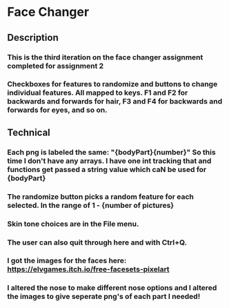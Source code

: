 # Face Changer
## Description 
### This is the third iteration on the face changer assignment completed for assignment 2
### Checkboxes for features to randomize and buttons to change individual features. All mapped to keys. F1 and F2 for backwards and forwards for hair, F3 and F4 for backwards and forwards for eyes, and so on.  
## Technical
### Each png is labeled the same: "{bodyPart}{number}" So this time I don't have any arrays. I have one int tracking that <number> and functions get passed a string value which caN be used for {bodyPart}
### The randomize button picks a random feature for each selected. In the range of 1 - {number of pictures}
### Skin tone choices are in the File menu. 
### The user can also quit through here and with Ctrl+Q.
### I got the images for the faces here: https://elvgames.itch.io/free-facesets-pixelart 
### I altered the nose to make different nose options and I altered the images to give seperate png's of each part I needed!
